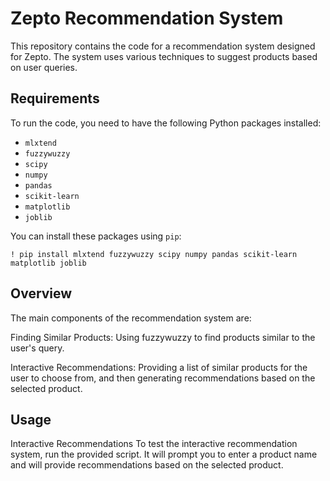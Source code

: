 
# Zepto Recommendation System

This repository contains the code for a recommendation system designed for Zepto. The system uses various techniques to suggest products based on user queries.

## Requirements

To run the code, you need to have the following Python packages installed:

- `mlxtend`
- `fuzzywuzzy`
- `scipy`
- `numpy`
- `pandas`
- `scikit-learn`
- `matplotlib`
- `joblib`

You can install these packages using `pip`:


``` ! pip install mlxtend fuzzywuzzy scipy numpy pandas scikit-learn matplotlib joblib ```


## Overview
The main components of the recommendation system are:

Finding Similar Products: Using fuzzywuzzy to find products similar to the user's query.

Interactive Recommendations: Providing a list of similar products for the user to choose from, and then generating recommendations based on the selected product.


## Usage
Interactive Recommendations
To test the interactive recommendation system, run the provided script. It will prompt you to enter a product name and will provide recommendations based on the selected product.



